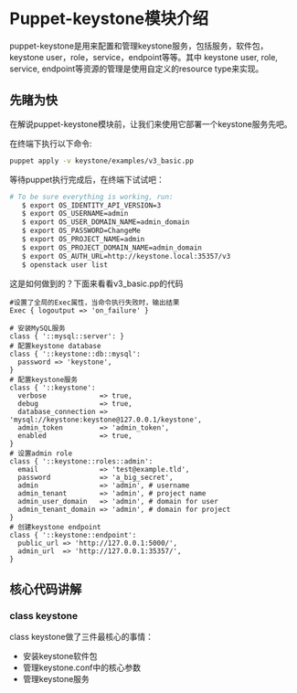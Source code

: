 # Puppet-keystone模块介绍

puppet-keystone是用来配置和管理keystone服务，包括服务，软件包，keystone user，role，service，endpoint等等。其中 keystone user, role, service, endpoint等资源的管理是使用自定义的resource type来实现。


## 先睹为快

在解说puppet-keystone模块前，让我们来使用它部署一个keystone服务先吧。

在终端下执行以下命令:

```bash
puppet apply -v keystone/examples/v3_basic.pp
```

等待puppet执行完成后，在终端下试试吧：

```bash
# To be sure everything is working, run:
   $ export OS_IDENTITY_API_VERSION=3
   $ export OS_USERNAME=admin
   $ export OS_USER_DOMAIN_NAME=admin_domain
   $ export OS_PASSWORD=ChangeMe
   $ export OS_PROJECT_NAME=admin
   $ export OS_PROJECT_DOMAIN_NAME=admin_domain
   $ export OS_AUTH_URL=http://keystone.local:35357/v3
   $ openstack user list
```

这是如何做到的？下面来看看v3_basic.pp的代码

```puppet
#设置了全局的Exec属性，当命令执行失败时，输出结果
Exec { logoutput => 'on_failure' } 

# 安装MySQL服务
class { '::mysql::server': }
# 配置keystone database
class { '::keystone::db::mysql':
  password => 'keystone',
}
# 配置keystone服务
class { '::keystone':
  verbose             => true,
  debug               => true,
  database_connection => 'mysql://keystone:keystone@127.0.0.1/keystone',
  admin_token         => 'admin_token',
  enabled             => true,
}
# 设置admin role
class { '::keystone::roles::admin':
  email               => 'test@example.tld',
  password            => 'a_big_secret',
  admin               => 'admin', # username
  admin_tenant        => 'admin', # project name
  admin_user_domain   => 'admin', # domain for user
  admin_tenant_domain => 'admin', # domain for project
}
# 创建keystone endpoint
class { '::keystone::endpoint':
  public_url => 'http://127.0.0.1:5000/',
  admin_url  => 'http://127.0.0.1:35357/',
}
```

## 核心代码讲解


### class keystone

class keystone做了三件最核心的事情：

* 安装keystone软件包
* 管理keystone.conf中的核心参数
* 管理keystone服务








